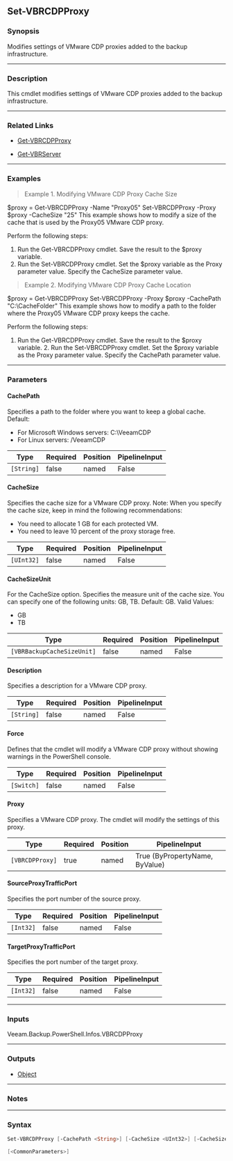 Set-VBRCDPProxy
---------------

### Synopsis
Modifies settings of VMware CDP proxies added to the backup infrastructure.

---

### Description

This cmdlet modifies settings of VMware CDP proxies added to the backup infrastructure.

---

### Related Links
* [Get-VBRCDPProxy](Get-VBRCDPProxy)

* [Get-VBRServer](Get-VBRServer)

---

### Examples
> Example 1. Modifying VMware CDP Proxy Cache Size

$proxy = Get-VBRCDPProxy -Name "Proxy05"
Set-VBRCDPProxy -Proxy $proxy -CacheSize "25"
This example shows how to modify a size of the cache that is used by the Proxy05 VMware CDP proxy.

Perform the following steps:
1. Run the Get-VBRCDPProxy cmdlet. Save the result to the $proxy variable.
2. Run the Set-VBRCDPProxy cmdlet. Set the $proxy variable as the Proxy parameter value. Specify the CacheSize parameter value.
> Example 2. Modifying VMware CDP Proxy Cache Location

$proxy = Get-VBRCDPProxy
Set-VBRCDPProxy -Proxy $proxy -CachePath "C:\CacheFolder"
This example shows how to modify a path to the folder where the Proxy05 VMware CDP proxy keeps the cache.

Perform the following steps:
1. Run the Get-VBRCDPProxy cmdlet. Save the result to the $proxy variable.  2. Run the Set-VBRCDPProxy cmdlet. Set the $proxy variable as the Proxy parameter value. Specify the CachePath parameter value.

---

### Parameters
#### **CachePath**
Specifies a path to the folder where you want to keep a global cache.
Default:
* For Microsoft Windows servers: C:\VeeamCDP
* For Linux servers: /VeeamCDP

|Type      |Required|Position|PipelineInput|
|----------|--------|--------|-------------|
|`[String]`|false   |named   |False        |

#### **CacheSize**
Specifies the cache size for a VMware CDP proxy.
Note: When you specify the cache size, keep in mind the following recommendations:
* You need to allocate 1 GB for each protected VM.
* You need to leave 10 percent of the proxy storage free.

|Type      |Required|Position|PipelineInput|
|----------|--------|--------|-------------|
|`[UInt32]`|false   |named   |False        |

#### **CacheSizeUnit**
For the CacheSize option.
Specifies the measure unit of the cache size. You can specify one of the following units: GB, TB.
Default: GB.
Valid Values:

* GB
* TB

|Type                      |Required|Position|PipelineInput|
|--------------------------|--------|--------|-------------|
|`[VBRBackupCacheSizeUnit]`|false   |named   |False        |

#### **Description**
Specifies a description for a VMware CDP proxy.

|Type      |Required|Position|PipelineInput|
|----------|--------|--------|-------------|
|`[String]`|false   |named   |False        |

#### **Force**
Defines that the cmdlet will modify a VMware CDP proxy without showing warnings in the PowerShell console.

|Type      |Required|Position|PipelineInput|
|----------|--------|--------|-------------|
|`[Switch]`|false   |named   |False        |

#### **Proxy**
Specifies a VMware CDP proxy.
The cmdlet will modify the settings of this proxy.

|Type           |Required|Position|PipelineInput                 |
|---------------|--------|--------|------------------------------|
|`[VBRCDPProxy]`|true    |named   |True (ByPropertyName, ByValue)|

#### **SourceProxyTrafficPort**
Specifies the port number of the source proxy.

|Type     |Required|Position|PipelineInput|
|---------|--------|--------|-------------|
|`[Int32]`|false   |named   |False        |

#### **TargetProxyTrafficPort**
Specifies the port number of the target proxy.

|Type     |Required|Position|PipelineInput|
|---------|--------|--------|-------------|
|`[Int32]`|false   |named   |False        |

---

### Inputs
Veeam.Backup.PowerShell.Infos.VBRCDPProxy

---

### Outputs
* [Object](https://learn.microsoft.com/en-us/dotnet/api/System.Object)

---

### Notes

---

### Syntax
```PowerShell
Set-VBRCDPProxy [-CachePath <String>] [-CacheSize <UInt32>] [-CacheSizeUnit {GB | TB}] [-Description <String>] [-Force] -Proxy <VBRCDPProxy> [-SourceProxyTrafficPort <Int32>] [-TargetProxyTrafficPort <Int32>] 
```
```PowerShell
[<CommonParameters>]
```
